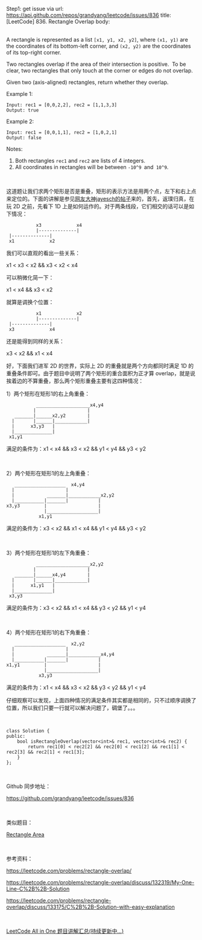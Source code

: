 Step1: get issue via url: https://api.github.com/repos/grandyang/leetcode/issues/836 
 title:[LeetCode] 836. Rectangle Overlap 
 body:  
  

A rectangle is represented as a list `[x1, y1, x2, y2]`, where `(x1, y1)` are the coordinates of its bottom-left corner, and `(x2, y2)` are the coordinates of its top-right corner.

Two rectangles overlap if the area of their intersection is positive.  To be clear, two rectangles that only touch at the corner or edges do not overlap.

Given two (axis-aligned) rectangles, return whether they overlap.

Example 1:
    
    
    Input: rec1 = [0,0,2,2], rec2 = [1,1,3,3]
    Output: true
    

Example 2:
    
    
    Input: rec1 = [0,0,1,1], rec2 = [1,0,2,1]
    Output: false
    

Notes:

  1. Both rectangles `rec1` and `rec2` are lists of 4 integers.
  2. All coordinates in rectangles will be between `-10^9 `and` 10^9`.



 

这道题让我们求两个矩形是否是重叠，矩形的表示方法是用两个点，左下和右上点来定位的。下面的讲解是参见[网友大神jayesch的帖子](https://leetcode.com/problems/rectangle-overlap/discuss/133175/C%2B%2B-Solution-with-easy-explanation)来的，首先，返璞归真，在玩 2D 之前，先看下 1D 上是如何运作的。对于两条线段，它们相交的话可以是如下情况：
    
    
               x3             x4
               |--------------|
     |--------------|
     x1             x2

我们可以直观的看出一些关系： 

x1 < x3 < x2 && x3 < x2 < x4

可以稍微化简一下：

x1 < x4 && x3 < x2

就算是调换个位置：
    
    
               x1             x2
               |--------------|
     |--------------|
     x3             x4

还是能得到同样的关系：

x3 < x2 && x1 < x4

好，下面我们进军 2D 的世界，实际上 2D 的重叠就是两个方向都同时满足 1D 的重叠条件即可。由于题目中说明了两个矩形的重合面积为正才算 overlap，就是说挨着边的不算重叠，那么两个矩形重叠主要有这四种情况：

1）两个矩形在矩形1的右上角重叠：
    
    
               ____________________x4,y4
              |                   |
       _______|______x2,y2        |
      |       |______|____________|
      |      x3,y3   |
      |______________|
     x1,y1

满足的条件为：x1 < x4 && x3 < x2 && y1 < y4 && y3 < y2

 

2）两个矩形在矩形1的左上角重叠：
    
    
       ___________________  x4,y4
      |                   |
      |            _______|____________x2,y2
      |___________|_______|           |
    x3,y3         |                   | 
                  |___________________|
                x1,y1

满足的条件为：x3 < x2 && x1 < x4 && y1 < y4 && y3 < y2

 

3）两个矩形在矩形1的左下角重叠：
    
    
               ____________________x2,y2
              |                   |
       _______|______x4,y4        |
      |       |______|____________|
      |      x1,y1   |
      |______________|
     x3,y3

满足的条件为：x3 < x2 && x1 < x4 && y3 < y2 && y1 < y4

 

4）两个矩形在矩形1的右下角重叠：
    
    
       ___________________  x2,y2
      |                   |
      |            _______|____________x4,y4
      |___________|_______|           |
    x1,y1         |                   | 
                  |___________________|
                x3,y3

满足的条件为：x1 < x4 && x3 < x2 && y3 < y2 && y1 < y4

仔细观察可以发现，上面四种情况的满足条件其实都是相同的，只不过顺序调换了位置，所以我们只要一行就可以解决问题了，碉堡了。。。

 
    
    
    class Solution {
    public:
        bool isRectangleOverlap(vector<int>& rec1, vector<int>& rec2) {
            return rec1[0] < rec2[2] && rec2[0] < rec1[2] && rec1[1] < rec2[3] && rec2[1] < rec1[3];     
        }
    };

 

Github 同步地址：

<https://github.com/grandyang/leetcode/issues/836>

 

类似题目：

[Rectangle Area](http://www.cnblogs.com/grandyang/p/4563153.html)

 

参考资料：

<https://leetcode.com/problems/rectangle-overlap/>

<https://leetcode.com/problems/rectangle-overlap/discuss/132319/My-One-Line-C%2B%2B-Solution>

<https://leetcode.com/problems/rectangle-overlap/discuss/133175/C%2B%2B-Solution-with-easy-explanation>

 

[LeetCode All in One 题目讲解汇总(持续更新中...)](http://www.cnblogs.com/grandyang/p/4606334.html)
